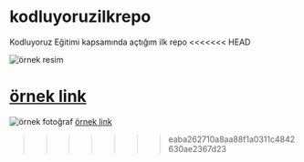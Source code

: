 # kodluyoruzilkrepo
Kodluyoruz Eğitimi kapsamında açtığım ilk repo
<<<<<<< HEAD

![örnek resim](https://indianmemetemplates.com/wp-content/uploads/say-my-name-1024x576.jpg)

[örnek link](https://google.com)
=======
 ![örnek fotoğraf](https://www.gamespot.com/a/uploads/screen_kubrick/1597/15976769/4082687-5dadec34045a313a5926f727.jpg)
[örnek link](https://google.com)
>>>>>>> eaba262710a8aa88f1a0311c4842630ae2367d23
